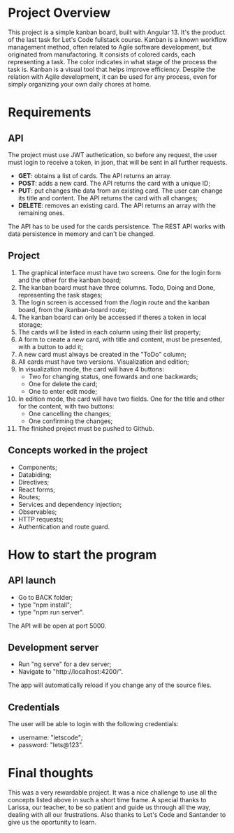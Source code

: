 # Project Overview

This project is a simple kanban board, built with Angular 13. It's the product of the last task for Let's Code fullstack course.
Kanban is a known workflow management method, often related to Agile software development, but originated from manufactoring.
It consists of colored cards, each representing a task. The color indicates in what stage of the process the task is. Kanban is
a visual tool that helps improve efficiency. Despite the relation with Agile development, it can be used for any process, even
for simply organizing your own daily chores at home.

# Requirements

## API

The project must use JWT authetication, so before any request, the user must login to receive a token, in json, that will be sent in all
further requests.

- **GET**: obtains a list of cards. The API returns an array.
- **POST**: adds a new card. The API returns the card with a unique ID;
- **PUT**: put changes the data from an existing card. The user can change its title and content. The API returns the card with all changes;
- **DELETE**: removes an existing card. The API returns an array with the remaining ones.

The API has to be used for the cards persistence. The REST API works with data persistence in memory and can't be changed.

## Project

1. The graphical interface must have two screens. One for the login form and the other for the kanban board;
2. The kanban board must have three columns. Todo, Doing and Done, representing the task stages;
3. The login screen is accessed from the /login route and the kanban board, from the /kanban-board route;
4. The kanban board can only be accessed if theres a token in local storage;
5. The cards will be listed in each column using their list property;
6. A form to create a new card, with title and content, must be presented, with a button to add it;
7. A new card must always be created in the "ToDo" column;
8. All cards must have two versions. Visualization and edition;
9. In visualization mode, the card will have 4 buttons:
	- Two for changing status, one fowards and one backwards;
	- One for delete the card;
	- One to enter edit mode;
10. In edition mode, the card will have two fields. One for the title and other for the content, with two buttons:
	- One cancelling the changes;
	- One confirming the changes;
11. The finished project must be pushed to Github.

## Concepts worked in the project

- Components;
- Databiding;
- Directives;
- React forms;
- Routes;
- Services and dependency injection;
- Observables;
- HTTP requests;
- Authentication and route guard.

# How to start the program

## API launch

- Go to BACK folder;
- type "npm install";
- type "npm run server".

The API will be open at port 5000.

## Development server

- Run "ng serve" for a dev server;
- Navigate to "http://localhost:4200/".

The app will automatically reload if you change any of the source files.

## Credentials

The user will be able to login with the following credentials:

- username: "letscode";
- password: "lets@123".


# Final thoughts

This was a very rewardable project. It was a nice challenge to use all the concepts listed above in such a short time frame.
A special thanks to Larissa, our teacher, to be so patient and guide us through all the way, dealing with all our frustrations.
Also thanks to Let's Code and Santander to give us the oportunity to learn.


